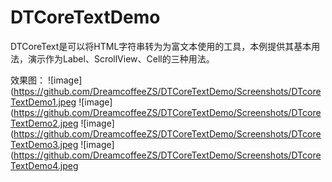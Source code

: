 # DTCoreTextDemo
DTCoreText是可以将HTML字符串转为为富文本使用的工具，本例提供其基本用法，演示作为Label、ScrollView、Cell的三种用法。

效果图：
![image](https://github.com/DreamcoffeeZS/DTCoreTextDemo/Screenshots/DTcoreTextDemo1.jpeg
![image](https://github.com/DreamcoffeeZS/DTCoreTextDemo/Screenshots/DTcoreTextDemo2.jpeg
![image](https://github.com/DreamcoffeeZS/DTCoreTextDemo/Screenshots/DTcoreTextDemo3.jpeg
![image](https://github.com/DreamcoffeeZS/DTCoreTextDemo/Screenshots/DTcoreTextDemo4.jpeg
